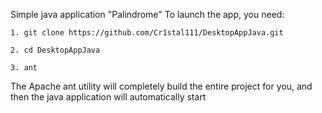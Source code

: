 Simple java application "Palindrome"
To launch the app, you need:
```
1. git clone https://github.com/Cr1stal111/DesktopAppJava.git
```
```
2. cd DesktopAppJava
```
```
3. ant
```
The Apache ant utility will completely build the entire project for you, and then the java application will automatically start
